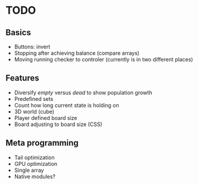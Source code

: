 # TODO

## Basics

* Buttons: invert
* Stopping after achieving balance (compare arrays)
* Moving running checker to controler (currently is in two different places)

## Features

* Diversify _empty_ versus _dead_ to show population growth
* Predefined sets
* Count how long current state is holding on
* 3D world (cube)
* Player defined board size
* Board adjusting to board size (CSS)

## Meta programming

* Tail optimization
* GPU optimization
* Single array
* Native modules?